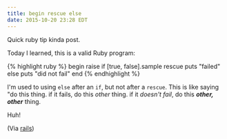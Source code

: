 ```yaml
---
title: begin rescue else
date: 2015-10-20 23:28 EDT
---
```


Quick ruby tip kinda post.

Today I learned, this is a valid Ruby program:

{% highlight ruby %}
begin
  raise if [true, false].sample
rescue
  puts "failed"
else
  puts "did not fail"
end
{% endhighlight %}

I'm used to using `else` after an `if`, but not after a `rescue`. This is like
saying "do this thing. if it fails, do this *other* thing. if it *doesn't fail*,
do this ***other, other*** thing.

Huh!

(Via [rails][])

[rails]: https://github.com/rails/rails/blob/0d216d1add9eaaddfc0b02813ccf08fd22910859/activesupport/lib/active_support/dependencies.rb#L760-L767
